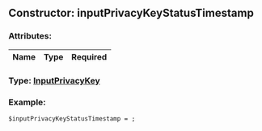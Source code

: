 ## Constructor: inputPrivacyKeyStatusTimestamp  

### Attributes:

| Name     |    Type       | Required |
|----------|:-------------:|---------:|


### Type: [InputPrivacyKey](../types/InputPrivacyKey.md)

### Example:


```
$inputPrivacyKeyStatusTimestamp = ;
```